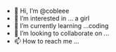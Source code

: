 - 👋 Hi, I’m @cobleee
- 👀 I’m interested in ... a girl
- 🌱 I’m currently learning ...coding
- 💞️ I’m looking to collaborate on ...
- 📫 How to reach me ...

<!---
cobleee/cobleee is a ✨ special ✨ repository because its `README.md` (this file) appears on your GitHub profile.
You can click the Preview link to take a look at your changes.
--->
